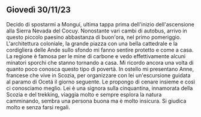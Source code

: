 ## Giovedì 30/11/23

Decido di spostarmi a Monguí, ultima tappa prima dell'inizio dell'ascensione alla Sierra Nevada del Cocuy. Nonostante vari cambi di autobus, arrivo in questo piccolo paesino abbastanza di buon'ora, nel primo pomeriggio. L'architettura coloniale, la grande piazza con una bella cattedrale e la cordigliera delle Ande sullo sfondo mi fanno sentire protetto e come a casa. La regione è famosa per le mine di carbone e vedo effettivamente alcuni minatori sporchi che stanno tornando a casa. Mi ricordo ancora una volta di quanto poco conosca questo tipo di povertà. In ostello mi presentano Anne, francese che vive in Scozia, per organizzare con lei un'escursione guidata al paramo di Ocetá il giorno seguente. Le propongo di cenare insieme e così ci conosciamo meglio. Lei è una signora sulla cinquantina, innamorata della Scozia e del trekking, viaggia molto e sempre esplora la natura camminando, sembra una persona buona ma è molto insicura. Si giudica molto e senza farsi regali.

